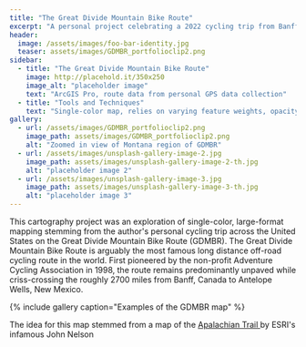```yaml
---
title: "The Great Divide Mountain Bike Route"
excerpt: "A personal project celebrating a 2022 cycling trip from Banff, AB to Antelope Wells, NM. A study on single-color mapping"
header:
  image: /assets/images/foo-bar-identity.jpg
  teaser: assets/images/GDMBR_portfolioclip2.png
sidebar:
  - title: "The Great Divide Mountain Bike Route"
    image: http://placehold.it/350x250
    image_alt: "placeholder image"
    text: "ArcGIS Pro, route data from personal GPS data collection"
  - title: "Tools and Techniques"
    text: "Single-color map, relies on varying feature weights, opacity, and other symbology for clarity. Use of a pervasive scale technique to indicate scale across the map. Custom map projection."
gallery:
  - url: /assets/images/GDMBR_portfolioclip2.png
    image_path: assets/images/GDMBR_portfolioclip2.png
    alt: "Zoomed in view of Montana region of GDMBR"
  - url: /assets/images/unsplash-gallery-image-2.jpg
    image_path: assets/images/unsplash-gallery-image-2-th.jpg
    alt: "placeholder image 2"
  - url: /assets/images/unsplash-gallery-image-3.jpg
    image_path: assets/images/unsplash-gallery-image-3-th.jpg
    alt: "placeholder image 3"
---
```


This cartography project was an exploration of single-color, large-format mapping stemming from the author's personal cycling trip across the United States on the Great Divide Mountain Bike Route (GDMBR). The Great Divide Mountain Bike Route is arguably the most famous long distance off-road cycling route in the world. First pioneered by the non-profit Adventure Cycling Association in 1998, the route remains predominantly unpaved while criss-crossing the roughly 2700 miles from Banff, Canada to Antelope Wells, New Mexico. 

{% include gallery caption="Examples of the GDMBR map" %}

The idea for this map stemmed from a map of the <a href="https://www.esri.com/arcgis-blog/products/arcgis-pro/mapping/appalachian-trail-map">Apalachian Trail </a> by ESRI's infamous John Nelson

